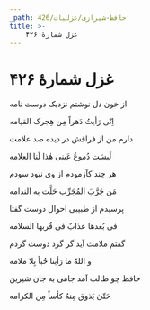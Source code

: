 ```yaml
---
_path: حافظ-شیرازی/غزلیات/426
title: >-
    غزل شمارهٔ ۴۲۶
---
```

# غزل شمارهٔ ۴۲۶

<div class="b" id="bn1"><div class="m1"><p>از خون دل نوشتم نزدیک دوست نامه</p></div>
<div class="m2"><p>اِنّی رَأیتُ دَهراً مِن هِجرک القیامه</p></div></div>
<div class="b" id="bn2"><div class="m1"><p>دارم من از فراقش در دیده صد علامت</p></div>
<div class="m2"><p>لَیسَت دُموعُ عَینی هٰذا لَنا العلامه</p></div></div>
<div class="b" id="bn3"><div class="m1"><p>هر چند کآزمودم از وی نبود سودم</p></div>
<div class="m2"><p>مَن جَرَّبَ المُجَرِّب حَلَّت به الندامه</p></div></div>
<div class="b" id="bn4"><div class="m1"><p>پرسیدم از طبیبی احوال دوست گفتا</p></div>
<div class="m2"><p>فی بُعدها عذابٌ فی قُربها السلامه</p></div></div>
<div class="b" id="bn5"><div class="m1"><p>گفتم ملامت آید گر گرد دوست گردم</p></div>
<div class="m2"><p>و اللهُ ما رَأینا حُباً بِلا ملامه</p></div></div>
<div class="b" id="bn6"><div class="m1"><p>حافظ چو طالب آمد جامی به جان شیرین</p></div>
<div class="m2"><p>حَتّیٰ یَذوق مِنهُ کأساً مِن الکرامه</p></div></div>
